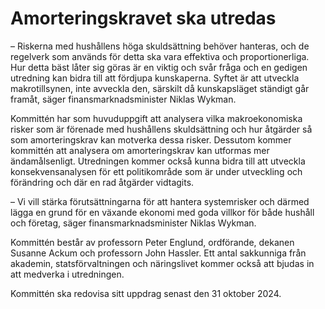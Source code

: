 # Amorteringskravet ska utredas

– Riskerna med hushållens höga skuldsättning behöver hanteras, och de regelverk som används för detta ska vara effektiva och proportionerliga. Hur detta bäst låter sig göras är en viktig och svår fråga och en gedigen utredning kan bidra till att fördjupa kunskaperna. Syftet är att utveckla makrotillsynen, inte avveckla den, särskilt då kunskapsläget ständigt går framåt, säger finansmarknadsminister Niklas Wykman.

Kommittén har som huvuduppgift att analysera vilka makroekonomiska risker som är förenade med hushållens skuldsättning och hur åtgärder så som amorteringskrav kan motverka dessa risker. Dessutom kommer kommittén att analysera om amorteringskrav kan utformas mer ändamålsenligt. Utredningen kommer också kunna bidra till att utveckla konsekvensanalysen för ett politikområde som är under utveckling och förändring och där en rad åtgärder vidtagits.

– Vi vill stärka förutsättningarna för att hantera systemrisker och därmed lägga en grund för en växande ekonomi med goda villkor för både hushåll och företag, säger finansmarknadsminister Niklas Wykman.

Kommittén består av professorn Peter Englund, ordförande, dekanen Susanne Ackum och professorn John Hassler. Ett antal sakkunniga från akademin, statsförvaltningen och näringslivet kommer också att bjudas in att medverka i utredningen.

Kommittén ska redovisa sitt uppdrag senast den 31 oktober 2024.
